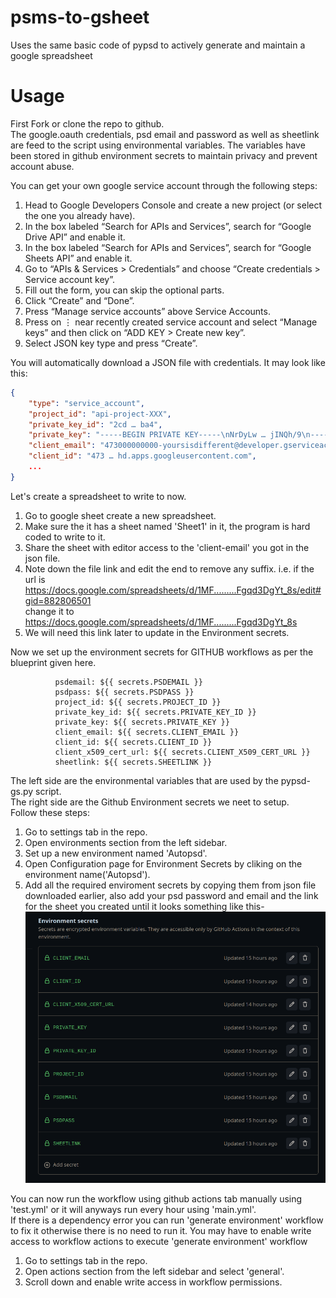 # psms-to-gsheet
Uses the same basic code of pypsd to actively generate and maintain a google spreadsheet

# Usage
First Fork or clone the repo to github.    
The google.oauth credentials, psd email and password as well as sheetlink are feed to the script using environmental variables. The variables have been stored in github environment secrets to maintain privacy and prevent account abuse.      

You can get your own google service account through the following steps:
1. Head to Google Developers Console and create a new project (or select the one you already have).
2. In the box labeled “Search for APIs and Services”, search for “Google Drive API” and enable it.
3. In the box labeled “Search for APIs and Services”, search for “Google Sheets API” and enable it.
4. Go to “APIs & Services > Credentials” and choose “Create credentials > Service account key”.
5. Fill out the form, you can skip the optional parts.
6. Click “Create” and “Done”.
7. Press “Manage service accounts” above Service Accounts.
8. Press on ⋮ near recently created service account and select “Manage keys” and then click on “ADD KEY > Create new key”.
9. Select JSON key type and press “Create”.

You will automatically download a JSON file with credentials. It may look like this:

```json
{
    "type": "service_account",
    "project_id": "api-project-XXX",
    "private_key_id": "2cd … ba4",
    "private_key": "-----BEGIN PRIVATE KEY-----\nNrDyLw … jINQh/9\n-----END PRIVATE KEY-----\n",
    "client_email": "473000000000-yoursisdifferent@developer.gserviceaccount.com",
    "client_id": "473 … hd.apps.googleusercontent.com",
    ...
}
```
Let's create a spreadsheet to write to now.
1. Go to google sheet create a new spreadsheet.
2. Make sure the it has a sheet named 'Sheet1' in it, the program is hard coded to write to it.
3. Share the sheet with editor access to the 'client-email' you got in the json file.
4. Note down the file link and edit the end to remove any suffix. i.e.
   if the url is https://docs.google.com/spreadsheets/d/1MF.........Fgqd3DgYt_8s/edit#gid=882806501       
   change it to https://docs.google.com/spreadsheets/d/1MF.........Fgqd3DgYt_8s
5. We will need this link later to update in the Environment secrets.

Now we set up the environment secrets for GITHUB workflows as per the blueprint given here.
```
          psdemail: ${{ secrets.PSDEMAIL }}
          psdpass: ${{ secrets.PSDPASS }}
          project_id: ${{ secrets.PROJECT_ID }}
          private_key_id: ${{ secrets.PRIVATE_KEY_ID }}
          private_key: ${{ secrets.PRIVATE_KEY }}
          client_email: ${{ secrets.CLIENT_EMAIL }}
          client_id: ${{ secrets.CLIENT_ID }}
          client_x509_cert_url: ${{ secrets.CLIENT_X509_CERT_URL }}
          sheetlink: ${{ secrets.SHEETLINK }}
```
The left side are the environmental variables that are used by the pypsd-gs.py script.      
The right side are the Github Environment secrets we neet to setup.    
Follow these steps:    
1. Go to settings tab in the repo.
2. Open environments section from the left sidebar.
3. Set up a new environment named 'Autopsd'.
4. Open Configuration page for Environment Secrets by cliking on the environment name('Autopsd').
5. Add all the required enviroment secrets by copying them from json file downloaded earlier, also add your psd password and email and the link for the sheet you created until it looks something like this-
   ![secrets](./images/secrets.png)

You can now run the workflow using github actions tab manually using 'test.yml' or it will anyways run every hour using 'main.yml'.      
If there is a dependency error you can run 'generate environment' workflow to fix it otherwise there is no need to run it.
You may have to enable write access to workflow actions to execute 'generate environment' workflow
1. Go to settings tab in the repo.
2. Open actions section from the left sidebar and select 'general'.
3. Scroll down and enable write access in workflow permissions.

